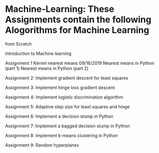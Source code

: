 # Machine-Learning: These Assignments contain the following Alogorithms for Machine Learning
from Scratch

 Introduction to Machine learning


Assignment 1
Kernel nearest means
09/16/2019	Nearest means in Python (part 1)
Nearest means in Python (part 2)

Assignment 2: Implement gradient descent for least squares

Assignment 3: Implement hinge loss gradient descent

Assignment 4: Implement logistic discrimination algorithm

Assignment 5: Adaptive step size for least squares and hinge

Assignment 6: Implement a decision stump in Python

Assignment 7: Implement a bagged decision stump in Python

Assignment 8: Implement k-means clustering in Python

Assignment 9: Random hyperplanes

